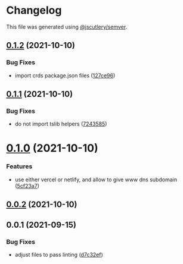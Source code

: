 # Changelog

This file was generated using [@jscutlery/semver](https://github.com/jscutlery/semver).

## [0.1.2](https://github.com/platyplus/platydev/compare/util-pulumi@0.1.1...util-pulumi@0.1.2) (2021-10-10)


### Bug Fixes

* import crds package.json files ([127ce96](https://github.com/platyplus/platydev/commit/127ce96a074d8777216dd52fe53b2805dac50ec3))



## [0.1.1](https://github.com/platyplus/platydev/compare/util-pulumi@0.1.0...util-pulumi@0.1.1) (2021-10-10)


### Bug Fixes

* do not import tslib helpers ([7243585](https://github.com/platyplus/platydev/commit/724358528a99633a0ef26a1538f6b49343a0c80b))



# [0.1.0](https://github.com/platyplus/platydev/compare/util-pulumi@0.0.1...util-pulumi@0.1.0) (2021-10-10)


### Features

* use either vercel or netlify, and allow to give www dns subdomain ([5cf23a7](https://github.com/platyplus/platydev/commit/5cf23a72ad3c5ec62f9ca6de904b9de5923c8f3c))



## [0.0.2](https://github.com/platyplus/platydev/compare/util-pulumi@0.0.1...util-pulumi@0.0.2) (2021-10-10)



## 0.0.1 (2021-09-15)


### Bug Fixes

* adjust files to pass linting ([d7c32ef](https://github.com/platyplus/platydev/commit/d7c32ef7596a207a78fab24f3f67604447286c3a))
